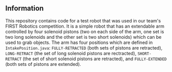 ## Information
This repository contains code for a test robot that was used in our team's FIRST Robotics competition. It is a simple robot that has an extendable arm controlled by four solenoid pistons (two on each side of the arm, one set is two long solenoids and the other set is two short solenoids) which can be used to grab objects. The arm has four positions which are defined in `IntakePosition.java`: `FULLY-RETRACTED` (both sets of pistons are retracted), `LONG-RETRACT` (the set of long solenoid pistons are rectracted), `SHORT-RETRACT` (the set of short solenoid pistons are retracted), and `FULLY-EXTENDED` (both sets of pistons are extended).